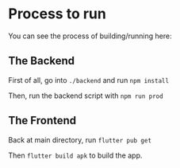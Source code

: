 # Process to run
You can see the process of building/running here:
## The Backend
First of all, go into `./backend` and run `npm install`

Then, run the backend script with `npm run prod`
## The Frontend
Back at main directory, run `flutter pub get`

Then `flutter build apk` to build the app.